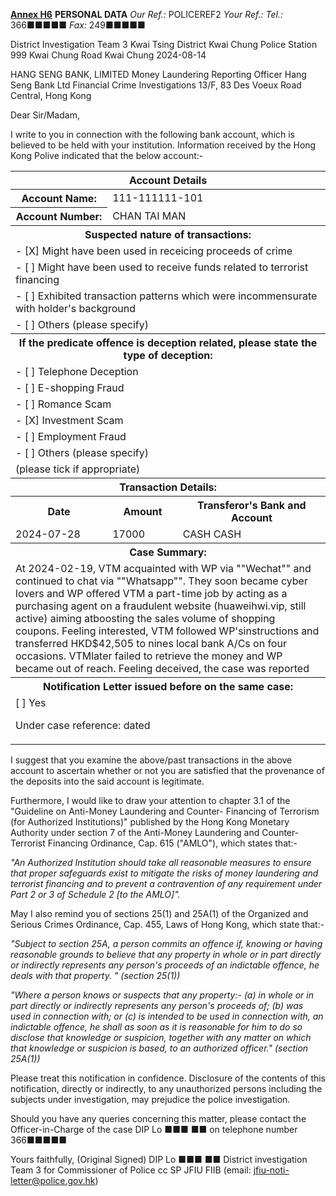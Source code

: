 **<u>Annex H6</u>**
**PERSONAL DATA**
*Our Ref.:* POLICEREF2
*Your Ref.:* 
*Tel.:* 366■■■■■
*Fax:* 249■■■■■

District Investigation Team 3 
Kwai Tsing District
Kwai Chung Police Station
999 Kwai Chung Road
Kwai Chung
2024-08-14

HANG SENG BANK, LIMITED
Money Laundering Reporting Officer
Hang Seng Bank Ltd
Financial Crime Investigations
13/F, 83 Des Voeux Road Central,
Hong Kong

Dear Sir/Madam,

I write to you in connection with the following bank account, which is believed to be held with your institution. Information received by the Hong Kong Polive indicated that the below account:-

<table>
<thead><tr><th colspan='3'>Account Details</th></tr></thead>
<tbody>
<tr><th>Account Name:</th><td colspan='2'>111-111111-101</td></tr><tr><th>Account Number:</th><td colspan='2'>CHAN TAI MAN</td></tr>
<tr><th colspan='3'>Suspected nature of transactions:</th><tr><tr><td colspan='3'> - [X] Might have been used in receicing proceeds of crime</td></tr><tr><td colspan='3'> - [ ] Might have been used to receive funds related to terrorist financing</td></tr><tr><td colspan='3'> - [ ] Exhibited transaction patterns which were incommensurate with holder's background</td></tr><tr><td colspan='3'> - [ ] Others (please specify) </td></tr>
<tr><th colspan='3'>If the predicate offence is deception related, please state the type of deception:</th><tr><tr><td colspan='3'> - [ ] Telephone Deception</td></tr><tr><td colspan='3'> - [ ] E-shopping Fraud</td></tr><tr><td colspan='3'> - [ ] Romance Scam</td></tr><tr><td colspan='3'> - [X] Investment Scam</td></tr><tr><td colspan='3'> - [ ] Employment Fraud</td></tr><tr><td colspan='3'> - [ ] Others (please specify) </td></tr><tr><td colspan='3'>(please tick if appropriate)</td></tr>
<tr><th colspan='3'>Transaction Details:</th><tr><tr><th>Date</th><th>Amount</th><th>Transferor's Bank and Account</th></tr>
<tr><td>2024-07-28</td><td>17000</td><td>CASH CASH</td></tr>
<tr><th colspan='3'>Case Summary:</th></tr><tr><td colspan='3'>At 2024-02-19, VTM acquainted with WP via ""Wechat"" and continued to chat via ""Whatsapp"". They soon became cyber lovers and WP offered VTM a part-time job by acting as a purchasing agent on a fraudulent website (huaweihwi.vip, still active) aiming atboosting the sales volume of shopping coupons. Feeling interested, VTM followed WP'sinstructions and transferred HKD$42,505 to nines local bank A/Cs on four occasions. VTMlater failed to retrieve the money and WP became out of reach. Feeling deceived, the case was reported</td></tr>
<tr><th colspan='3'>Notification Letter issued before on the same case:</th></tr><tr><td colspan='3'> [ ] Yes

Under case reference: dated </td></tr>
</tbody>
</table>

I suggest that you examine the above/past transactions in the above account to ascertain whether or not you are satisfied that the provenance of the deposits into the said account is legitimate.

Furthermore, I would like to draw your attention to chapter 3.1 of the "Guideline on Anti-Money Laundering and Counter- Financing of Terrorism (for Authorized Institutions)" published by the Hong Kong Monetary Authority under section 7 of the Anti-Money Laundering and Counter-Terrorist Financing Ordinance, Cap. 615 ("AMLO"), which states that:-

*"An Authorized Institution should take all reasonable measures to ensure that proper safeguards exist to mitigate the risks of money laundering and terrorist financing and to prevent a contravention of any requirement under Part 2 or 3 of Schedule 2 [to the AMLO]".*

May I also remind you of sections 25(1) and 25A(1) of the Organized and Serious Crimes Ordinance, Cap. 455, Laws of Hong Kong, which state that:-

*"Subject to section 25A, a person commits an offence if, knowing or having reasonable grounds to believe that any property in whole or in part directly or indirectly represents any person's proceeds of an indictable offence, he deals with that property. " (section 25(1))*

*\"Where a person knows or suspects that any property:-
(a) in whole or in part directly or indirectly represents any person's proceeds of;
(b) was used in connection with; or
(c) is intended to be used in connection with,
an indictable offence, he shall as soon as it is reasonable for him to do so disclose that knowledge or suspicion, together with any matter on which that knowledge or suspicion is based, to an authorized officer.\" (section 25A(1))*

Please treat this notification in confidence. Disclosure of the contents of this notification, directly or indirectly, to any unauthorized persons including the subjects under investigation, may prejudice the police investigation.

Should you have any queries concerning this matter, please contact the Officer-in-Charge of the case DIP Lo ■■■ ■■ on telephone number 366■■■■■

Yours faithfully,
(Original Signed)
DIP Lo ■■■ ■■
District investigation Team 3
for Commissioner of Police
cc SP JFIU FIIB
(email: jfiu-noti-letter@police.gov.hk)